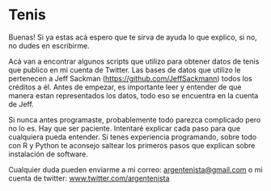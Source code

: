 # Tenis

Buenas! Si ya estas acá espero que te sirva de ayuda lo que explico, si no, no dudes en escribirme.

Acá van a encontrar algunos scripts que utilizo para obtener datos de tenis que publico en mi cuenta de Twitter.
Las bases de datos que utilizo le pertenecen a Jeff Sackman (https://github.com/JeffSackmann) todos los créditos a él. Antes de empezar, es importante leer y entender de que manera estan representados los datos, todo eso se encuentra en la cuenta de Jeff.

Si nunca antes programaste, probablemente todo parezca complicado pero no lo es. Hay que ser paciente.
Intentaré explicar cada paso para que cualquiera pueda entender.
Si tenes experiencia programando, sobre todo con R y Python te aconsejo saltear los primeros pasos que explican sobre instalación de software.

 Cualquier duda pueden enviarme a mi correo: argentenista@gmail.com o mi cuenta de twitter: www.twitter.com/argentenista
 


